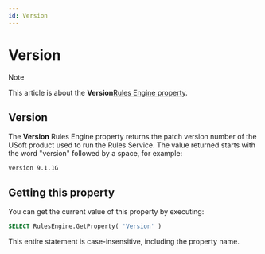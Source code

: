 ```yaml
---
id: Version
---
```


# Version



> [!NOTE]
> This article is about the **Version**[Rules Engine property](/docs/Modeller_and_Rules_Engine/Rules_Engine_properties).

## **Version**

The **Version** Rules Engine property returns the patch version number of the USoft product used to run the Rules Service. The value returned starts with the word "version" followed by a space, for example:

```
version 9.1.1G
```

## Getting this property

You can get the current value of this property by executing:

```sql
SELECT RulesEngine.GetProperty( 'Version' )
```

This entire statement is case-insensitive, including the property name.